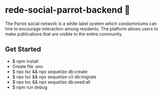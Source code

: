 # rede-social-parrot-backend :parrot:
The Parrot social network is a white label system which condominiums can hire to encourage interaction among residents. The platform allows users to make publications that are visible to the entire community.

## Get Started

- $ npm install
- Create file .env
- $ npx tsc && npx sequelize db:create
- $ npx tsc && npx sequelize-cli db:migrate
- $ npx tsc && npx sequelize db:seed:all
- $ npm run debug
